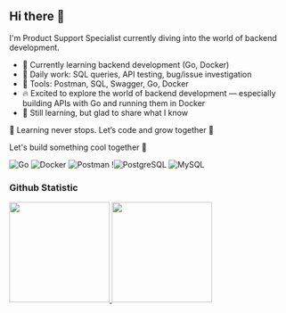 ## Hi there 👋

I'm Product Support Specialist currently diving into the world of backend development.

- 🌱 Currently learning backend development (Go, Docker)
- 🧪 Daily work: SQL queries, API testing, bug/issue investigation
- 🧰 Tools: Postman, SQL, Swagger, Go, Docker
- 🔥 Excited to explore the world of backend development — especially building APIs with Go and running them in Docker
- 💬 Still learning, but glad to share what I know

🚧 Learning never stops. Let’s code and grow together 🚀

Let's build something cool together 🚀

![Go](https://img.shields.io/badge/Go-00ADD8?style=for-the-badge&logo=go&logoColor=white)
![Docker](https://img.shields.io/badge/Docker-2496ED?style=for-the-badge&logo=docker&logoColor=white)
![Postman](https://img.shields.io/badge/Postman-FF6C37?style=for-the-badge&logo=postman&logoColor=white)
!![PostgreSQL](https://img.shields.io/badge/PostgreSQL-4169E1?style=for-the-badge&logo=postgresql&logoColor=white)
![MySQL](https://img.shields.io/badge/MySQL-005C84?style=for-the-badge&logo=mysql&logoColor=white)


### Github Statistic
<p align="left">
<a href="https://github.com/Ionners">
  <img height="180em" src="https://github-readme-stats-eight-theta.vercel.app/api?username=Ionners&show_icons=true&theme=algolia&include_all_commits=true&count_private=true"/>
  <img height="180em" src="https://github-readme-stats-eight-theta.vercel.app/api/top-langs/?username=Ionners&layout=compact&layout=compact&theme=algolia"/>
</a>
</p>
